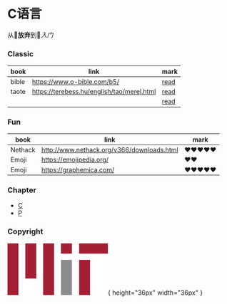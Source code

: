 # C语言
从&#129402;<strong>放弃</strong>到🥰<em>入门</em>

### Classic
book | link | mark
--- | --- | ---
bible | https://www.o-bible.com/b5/ | [read](https://www.o-bible.com/b5/)
taote | https://terebess.hu/english/tao/merel.html | [read](https://terebess.hu/english/tao/merel.html)
&nbsp;|&nbsp;                                      | [read](https://coolshell.cn/articles/1794.html)

### Fun
book | link | mark
--- | --- | ---
Nethack | http://www.nethack.org/v366/downloads.html | :heart::heart::heart::heart::heart:
Emoji | https://emojipedia.org/ | :heart::heart:
Emoji | https://graphemica.com/ | :heart::heart::heart::heart::heart:

### Chapter
<!---
* Unordered list can use asterisks
- Or minuses
+ Or pluses
-------------
C == C language
P == Problem && Solution
-->
+ [C](C/C.md)
+ [P](P/P.md)


### Copyright
![mit](mit.svg.png "mit"){ height="36px" width="36px" }

